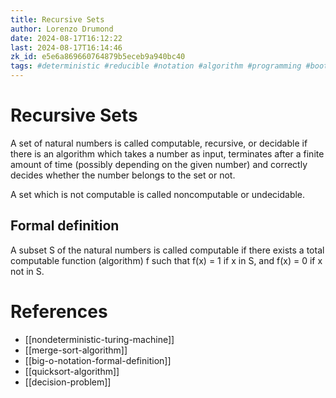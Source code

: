 ```yaml
---
title: Recursive Sets
author: Lorenzo Drumond
date: 2024-08-17T16:12:22
last: 2024-08-17T16:14:46
zk_id: e5e6a869660764879b5eceb9a940bc40
tags: #deterministic #reducible #notation #algorithm #programming #boot_dev #non #complete #computer_science #polynomial #decision #time #big_o
---
```



# Recursive Sets

A set of natural numbers is called computable, recursive, or decidable if there is an algorithm which takes a number as input, terminates after a finite amount of time (possibly depending on the given number) and correctly decides whether the number belongs to the set or not.

A set which is not computable is called noncomputable or undecidable.

## Formal definition

A subset S of the natural numbers is called computable if there exists a total computable function (algorithm) f such that f(x) = 1 if x in S, and f(x) = 0 if x not in S.

# References
- [[nondeterministic-turing-machine]]
- [[merge-sort-algorithm]]
- [[big-o-notation-formal-definition]]
- [[quicksort-algorithm]]
- [[decision-problem]]
